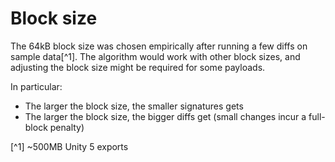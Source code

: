 
# Block size

The 64kB block size was chosen empirically after running a few diffs on sample
data[^1]. The algorithm would work with other block sizes, and adjusting the
block size might be required for some payloads.

In particular:

  * The larger the block size, the smaller signatures gets
  * The larger the block size, the bigger diffs get (small changes incur a full-block penalty)

[^1] ~500MB Unity 5 exports
